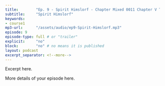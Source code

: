```yaml
---
title:        "Ep. 9 - Spirit Himslorf - Chapter Mixed 0011 Chapter V The Holy Spirit In The Time Of Christ At The"
subtitle:     "Spirit Himslorf"
keywords:
- course1
mp3-url:      "/assets/audio/ep9-Spirit-Himslorf.mp3"
episode: 9
episode-type: full # or "trailer"
explicit:     "no"
block:        "no" # no means it is published
layout: podcast
excerpt_separator: <!--more-->
---
```

Excerpt here.
<!--more-->

More details of your episode here.
